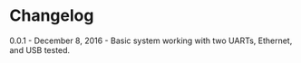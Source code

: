 # Changelog

0.0.1 - December 8, 2016 - Basic system working with two UARTs, Ethernet, and USB tested.
